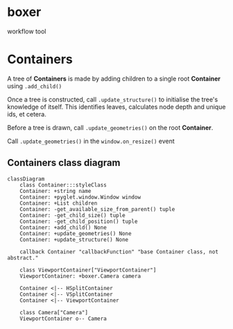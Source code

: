 # boxer
workflow tool


# Containers

A tree of **Containers** is made by adding children to a single root **Container** using ``.add_child()``

Once a tree is constructed, call ``.update_structure()`` to initialise the tree's knowledge of itself. This identifies leaves, calculates node depth and unique ids, et cetera.

Before a tree is drawn, call ``.update_geometries()`` on the root **Container**.

Call ``.update_geometries()`` in the ``window.on_resize()`` event

## Containers class diagram


```mermaid
classDiagram
    class Container:::styleClass
    Container: +string name
    Container: +pyglet.window.Window window
    Container: +List children
    Container: -get_available_size_from_parent() tuple
    Container: -get_child_size() tuple
    Container: -get_child_position() tuple
    Container: +add_child() None
    Container: +update_geometries() None
    Container: +update_structure() None

    callback Container "callbackFunction" "base Container class, not abstract."

    class ViewportContainer["ViewportContainer"]
    ViewportContainer: +boxer.Camera camera

    Container <|-- HSplitContainer
    Container <|-- VSplitContainer
    Container <|-- ViewportContainer

    class Camera["Camera"]
    ViewportContainer o-- Camera

```

